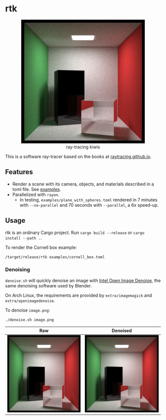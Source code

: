 # rtk

<div align="center">
  <img src="docs/cornell_box.png" height="400px" />
  <br />
  ray-tracing kiwis
  <br />
</div>

This is a software ray-tracer based on the books at
[raytracing.github.io](https://raytracing.github.io).

## Features

- Render a scene with its camera, objects, and materials described in a toml file.
  See [examples](examples).
- Parallelized with `rayon`.
  - In testing, `examples/plane_with_spheres.toml` rendered in 7 minutes with `--no-parallel`
    and 70 seconds with `--parallel`, a 6x speed-up.

## Usage

rtk is an ordinary Cargo project. Run `cargo build --release` or `cargo install --path .`.

To render the Cornell box example:

```sh
/target/release/rtk examples/cornell_box.toml
```

### Denoising

`denoise.sh` will quickly denoise an image with
[Intel Open Image Denoise](https://www.openimagedenoise.org/), the same denoising software used by
Blender.

On Arch Linux, the requirements are provided by `extra/imagemagick` and `extra/openimagedenoise`.

To denoise `image.png`:

```sh
./denoise.sh image.png
```

| Raw | Denoised |
|:-:|:-:|
| <img src="docs/cornell_box.png" height="250px"> | <img src="docs/cornell_box_denoised.png" height="250px"> |
